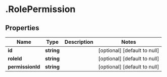 # .RolePermission

## Properties
Name | Type | Description | Notes
------------ | ------------- | ------------- | -------------
**id** | **string** |  | [optional] [default to null]
**roleId** | **string** |  | [optional] [default to null]
**permissionId** | **string** |  | [optional] [default to null]


